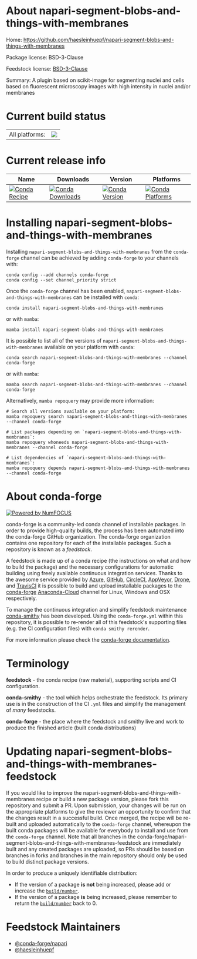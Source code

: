 About napari-segment-blobs-and-things-with-membranes
====================================================

Home: https://github.com/haesleinhuepf/napari-segment-blobs-and-things-with-membranes

Package license: BSD-3-Clause

Feedstock license: [BSD-3-Clause](https://github.com/conda-forge/napari-segment-blobs-and-things-with-membranes-feedstock/blob/main/LICENSE.txt)

Summary: A plugin based on scikit-image for segmenting nuclei and cells based on fluorescent microscopy images with high intensity in nuclei and/or membranes

Current build status
====================


<table><tr><td>All platforms:</td>
    <td>
      <a href="https://dev.azure.com/conda-forge/feedstock-builds/_build/latest?definitionId=15300&branchName=main">
        <img src="https://dev.azure.com/conda-forge/feedstock-builds/_apis/build/status/napari-segment-blobs-and-things-with-membranes-feedstock?branchName=main">
      </a>
    </td>
  </tr>
</table>

Current release info
====================

| Name | Downloads | Version | Platforms |
| --- | --- | --- | --- |
| [![Conda Recipe](https://img.shields.io/badge/recipe-napari--segment--blobs--and--things--with--membranes-green.svg)](https://anaconda.org/conda-forge/napari-segment-blobs-and-things-with-membranes) | [![Conda Downloads](https://img.shields.io/conda/dn/conda-forge/napari-segment-blobs-and-things-with-membranes.svg)](https://anaconda.org/conda-forge/napari-segment-blobs-and-things-with-membranes) | [![Conda Version](https://img.shields.io/conda/vn/conda-forge/napari-segment-blobs-and-things-with-membranes.svg)](https://anaconda.org/conda-forge/napari-segment-blobs-and-things-with-membranes) | [![Conda Platforms](https://img.shields.io/conda/pn/conda-forge/napari-segment-blobs-and-things-with-membranes.svg)](https://anaconda.org/conda-forge/napari-segment-blobs-and-things-with-membranes) |

Installing napari-segment-blobs-and-things-with-membranes
=========================================================

Installing `napari-segment-blobs-and-things-with-membranes` from the `conda-forge` channel can be achieved by adding `conda-forge` to your channels with:

```
conda config --add channels conda-forge
conda config --set channel_priority strict
```

Once the `conda-forge` channel has been enabled, `napari-segment-blobs-and-things-with-membranes` can be installed with `conda`:

```
conda install napari-segment-blobs-and-things-with-membranes
```

or with `mamba`:

```
mamba install napari-segment-blobs-and-things-with-membranes
```

It is possible to list all of the versions of `napari-segment-blobs-and-things-with-membranes` available on your platform with `conda`:

```
conda search napari-segment-blobs-and-things-with-membranes --channel conda-forge
```

or with `mamba`:

```
mamba search napari-segment-blobs-and-things-with-membranes --channel conda-forge
```

Alternatively, `mamba repoquery` may provide more information:

```
# Search all versions available on your platform:
mamba repoquery search napari-segment-blobs-and-things-with-membranes --channel conda-forge

# List packages depending on `napari-segment-blobs-and-things-with-membranes`:
mamba repoquery whoneeds napari-segment-blobs-and-things-with-membranes --channel conda-forge

# List dependencies of `napari-segment-blobs-and-things-with-membranes`:
mamba repoquery depends napari-segment-blobs-and-things-with-membranes --channel conda-forge
```


About conda-forge
=================

[![Powered by
NumFOCUS](https://img.shields.io/badge/powered%20by-NumFOCUS-orange.svg?style=flat&colorA=E1523D&colorB=007D8A)](https://numfocus.org)

conda-forge is a community-led conda channel of installable packages.
In order to provide high-quality builds, the process has been automated into the
conda-forge GitHub organization. The conda-forge organization contains one repository
for each of the installable packages. Such a repository is known as a *feedstock*.

A feedstock is made up of a conda recipe (the instructions on what and how to build
the package) and the necessary configurations for automatic building using freely
available continuous integration services. Thanks to the awesome service provided by
[Azure](https://azure.microsoft.com/en-us/services/devops/), [GitHub](https://github.com/),
[CircleCI](https://circleci.com/), [AppVeyor](https://www.appveyor.com/),
[Drone](https://cloud.drone.io/welcome), and [TravisCI](https://travis-ci.com/)
it is possible to build and upload installable packages to the
[conda-forge](https://anaconda.org/conda-forge) [Anaconda-Cloud](https://anaconda.org/)
channel for Linux, Windows and OSX respectively.

To manage the continuous integration and simplify feedstock maintenance
[conda-smithy](https://github.com/conda-forge/conda-smithy) has been developed.
Using the ``conda-forge.yml`` within this repository, it is possible to re-render all of
this feedstock's supporting files (e.g. the CI configuration files) with ``conda smithy rerender``.

For more information please check the [conda-forge documentation](https://conda-forge.org/docs/).

Terminology
===========

**feedstock** - the conda recipe (raw material), supporting scripts and CI configuration.

**conda-smithy** - the tool which helps orchestrate the feedstock.
                   Its primary use is in the construction of the CI ``.yml`` files
                   and simplify the management of *many* feedstocks.

**conda-forge** - the place where the feedstock and smithy live and work to
                  produce the finished article (built conda distributions)


Updating napari-segment-blobs-and-things-with-membranes-feedstock
=================================================================

If you would like to improve the napari-segment-blobs-and-things-with-membranes recipe or build a new
package version, please fork this repository and submit a PR. Upon submission,
your changes will be run on the appropriate platforms to give the reviewer an
opportunity to confirm that the changes result in a successful build. Once
merged, the recipe will be re-built and uploaded automatically to the
`conda-forge` channel, whereupon the built conda packages will be available for
everybody to install and use from the `conda-forge` channel.
Note that all branches in the conda-forge/napari-segment-blobs-and-things-with-membranes-feedstock are
immediately built and any created packages are uploaded, so PRs should be based
on branches in forks and branches in the main repository should only be used to
build distinct package versions.

In order to produce a uniquely identifiable distribution:
 * If the version of a package **is not** being increased, please add or increase
   the [``build/number``](https://docs.conda.io/projects/conda-build/en/latest/resources/define-metadata.html#build-number-and-string).
 * If the version of a package **is** being increased, please remember to return
   the [``build/number``](https://docs.conda.io/projects/conda-build/en/latest/resources/define-metadata.html#build-number-and-string)
   back to 0.

Feedstock Maintainers
=====================

* [@conda-forge/napari](https://github.com/conda-forge/napari/)
* [@haesleinhuepf](https://github.com/haesleinhuepf/)

